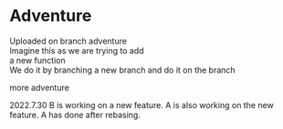 # Adventure
Uploaded on branch adventure  
Imagine this as we are trying to add    
a new function  
We do it by branching a new branch 
and do it on the branch  

more adventure

2022.7.30 B is working on a new feature.
A is also working on the new feature.
A has done after rebasing.